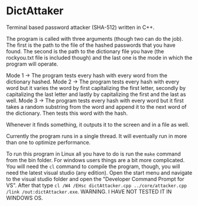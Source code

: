 # DictAttaker

Terminal based password attacker (SHA-512) written in C++.

The program is called with three arguments (though two can do the job). The first is the path to the file of the hashed passwords that you have found. The second is the path to the dictionary file you have (the rockyou.txt file is included though) and the last one is the mode in which the program will operate.

Mode 1 -> The program tests every hash with every word from the dictionary hashed.
Mode 2 -> The program tests every hash with every word but it varies the word by first capitalizing the first letter, secondly by capitalizing the last letter and lastly by capitalizing the first and the last as well.
Mode 3 -> The program tests every hash with every word but it first takes a random substring from the word and append it to the next word of the dictionary. Then tests this word with the hash.

Whenever it finds something, it outputs it to the screen and in a file as well.

Currently the program runs in a single thread. It will eventually run in more than one to optimize performance.

To run this program in Linux all you have to do is run the `make` command from the bin folder. For windows users things are a bit more complicated. You will need the `cl` command to compile the program, though, you will need the latest visual studio (any edition). Open the start menu and navigate to the visual studio folder and open the "Developer Command Prompt for VS". After that type `cl /W4 /EHsc dictAttacker.cpp ../core/attacker.cpp /link /out:dictAttacker.exe`. WARNING. I HAVE NOT TESTED IT IN WINDOWS OS.
